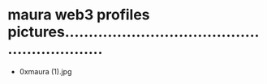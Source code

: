 # maura web3 profiles pictures.............................................................
- 0xmaura (1).jpg
